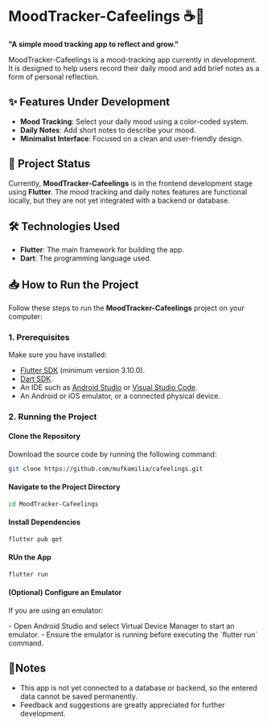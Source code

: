 # MoodTracker-Cafeelings ☕🍵  
**"A simple mood tracking app to reflect and grow."**

MoodTracker-Cafeelings is a mood-tracking app currently in development. It is designed to help users record their daily mood and add brief notes as a form of personal reflection.

## ✨ Features Under Development  
- **Mood Tracking**: Select your daily mood using a color-coded system.  
- **Daily Notes**: Add short notes to describe your mood.  
- **Minimalist Interface**: Focused on a clean and user-friendly design.  

## 🚀 Project Status  
Currently, **MoodTracker-Cafeelings** is in the frontend development stage using **Flutter**. The mood tracking and daily notes features are functional locally, but they are not yet integrated with a backend or database.

## 🛠️ Technologies Used  
- **Flutter**: The main framework for building the app.  
- **Dart**: The programming language used.  

## 📥 How to Run the Project  
Follow these steps to run the **MoodTracker-Cafeelings** project on your computer:

### 1. Prerequisites  
Make sure you have installed:  
- [Flutter SDK](https://docs.flutter.dev/get-started/install) (minimum version 3.10.0).  
- [Dart SDK](https://dart.dev/get-dart).  
- An IDE such as [Android Studio](https://developer.android.com/studio) or [Visual Studio Code](https://code.visualstudio.com/).  
- An Android or iOS emulator, or a connected physical device.

### 2. Running the Project  
#### Clone the Repository  
Download the source code by running the following command:  
```bash
git clone https://github.com/mufkamilia/cafeelings.git
```
#### Navigate to the Project Directory
```bash
cd MoodTracker-Cafeelings
```
#### Install Dependencies
```bash
flutter pub get
```
#### RUn the App
```bash
flutter run
```
#### (Optional) Configure an Emulator
If you are using an emulator:
<p>
  - Open Android Studio and select Virtual Device Manager to start an emulator.
  - Ensure the emulator is running before executing the `flutter run` command.
<p>

## 📌Notes
- This app is not yet connected to a database or backend, so the entered data cannot be saved permanently.
- Feedback and suggestions are greatly appreciated for further development.
